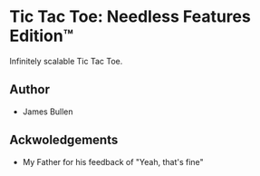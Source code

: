# Tic Tac Toe: Needless Features Edition™
Infinitely scalable Tic Tac Toe.

## Author
- James Bullen

## Ackwoledgements
- My Father for his feedback of "Yeah, that's fine"
